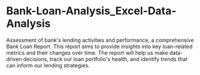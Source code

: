 # Bank-Loan-Analysis_Excel-Data-Analysis
 Assessment of bank's lending activities and performance, a comprehensive Bank Loan Report. This report aims to provide insights into key loan-related metrics and their changes over time. The report will help us make data-driven decisions, track our loan portfolio's health, and identify trends that can inform our lending strategies.
